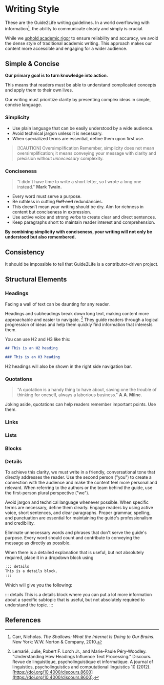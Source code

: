 # Writing Style


These are the Guide2Life writing guidelines. In a world overflowing with information[^carr], the ability to communicate clearly and simply is crucial. 

While we [uphold academic rigor](https://chat.openai.com/editorial-guidelines/referencing) to ensure reliability and accuracy, we avoid the dense style of traditional academic writing. This approach makes our content more accessible and engaging for a wider audience.

## Simple & Concise

**Our primary goal is to turn knowledge into action.**

This means that readers must be able to understand complicated concepts and apply them to their own lives. 

Our writing must prioritize clarity by presenting complex ideas in simple, concise language.

### Simplicity

- Use plain language that can be easily understood by a wide audience. 
- Avoid technical jargon unless it is necessary. 
- When specialized terms are essential, define them upon first use. 

> [!CAUTION] Oversimplification
Remember, simplicity does not mean oversimplification; it means conveying your message with clarity and precision without *unnecessary* complexity.


### Conciseness
> "I didn't have time to write a short letter, so I wrote a long one instead." **Mark Twain.**

- Every word must serve a purpose.
- Be ruthless in cutting ~~fluff and~~ redundancies. 
-  This doesn’t mean your writing should be dry. Aim for richness in content but conciseness in expression.
 - Use active voice and strong verbs to create clear and direct sentences.
- Keep paragraphs short to maintain reader interest and comprehension.

**By combining simplicity with conciseness, your writing will not only be understood but also remembered.**

## Consistency 

It should be impossible to tell that Guide2Life is a contributor-driven project. 


## Structural Elements

### Headings

Facing a wall of text can be daunting for any reader. 

Headings and subheadings break down long text, making content more approachable and easier to navigate. [^lemarie] They guide readers through a logical progression of ideas and help them quickly find information that interests them.

You can use H2 and H3 like this:

```markdown
## This is an H2 heading

### This is an H3 heading
```

H2 headings will also be shown in the right side navigation bar.

### Quotations
> "A quotation is a handy thing to have about, saving one the trouble of thinking for oneself, always a laborious business." **A.A. Milne.**

Joking aside, quotations can help readers remember important points. Use them.

### Links 

### Lists

### Blocks

### Details


To achieve this clarity, we must write in a friendly, conversational tone that directly addresses the reader. Use the second person ("you") to create a connection with the audience and make the content feel more personal and relevant. When referring to the authors or the team behind the guide, use the first-person plural perspective ("we").

Avoid jargon and technical language whenever possible. When specific terms are necessary, define them clearly. Engage readers by using active voice, short sentences, and clear paragraphs. Proper grammar, spelling, and punctuation are essential for maintaining the guide's professionalism and credibility.

Eliminate unnecessary words and phrases that don't serve the guide's purpose. Every word should count and contribute to conveying the message as directly as possible.

When there is a detailed explanation that is useful, but not absolutely required, place it in a dropdown block using

```markdown 
::: details 
This is a details block.
:::
```

Which will give you the following:

::: details 
This is a details block where you can put a lot more information about a specific subtopic that is useful, but not absolutely required to understand the topic.
:::


## References

[^carr]: Carr, Nicholas. _The Shallows: What the Internet Is Doing to Our Brains_. New York: W.W. Norton & Company, 2010.

[^lemarie]: Lemarié, Julie, Robert F. Lorch Jr., and Marie-Paule Péry-Woodley. "Understanding How Headings Influence Text Processing." Discours. Revue de linguistique, psycholinguistique et informatique. A journal of linguistics, psycholinguistics and computational linguistics 10 (2012). [https://doi.org/10.4000/discours.8600](https://doi.org/10.4000/discours.8600).
